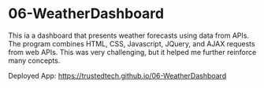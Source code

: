 # 06-WeatherDashboard
This ia a dashboard that presents weather forecasts using data from APIs.  The program combines HTML, CSS, Javascript, JQuery, and AJAX requests from web APIs.  This was very challenging, but it helped me further reinforce many concepts.  

Deployed App: 
https://trustedtech.github.io/06-WeatherDashboard
